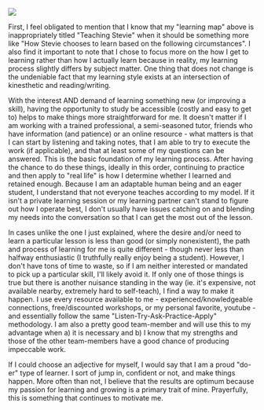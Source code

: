 ![](https://github.com/teachingasart2018/assignments/1_Learner/img/Stevie.LearningMap.jpg)

First, I feel obligated to mention that I know that my "learning map" above is inappropriately titled "Teaching Stevie" when it should be something more like "How Stevie chooses to learn based on the following circumstances". I also find it important to note that I chose to focus more on the how I get to learning rather than how I actually learn because in reality, my learning process slightly differs by subject matter. One thing that does not change is the undeniable fact that my learning style exists at an intersection of kinesthetic and reading/writing.

With the interest AND demand of learning something new (or improving a skill), having the opportunity to study be accessible (costly and easy to get to) helps to make things more straightforward for me. It doesn't matter if I am working with a trained professional, a semi-seasoned tutor, friends who have information (and patience) or an online resource - what matters is that I can start by listening and taking notes, that I am able to try to execute the work (if applicable), and that at least some of my questions can be answered. This is the basic foundation of my learning process. After having the chance to do these things, ideally in this order, continuing to practice and then apply to "real life" is how I determine whether I learned and retained enough. Because I am an adaptable human being and an eager student, I understand that not everyone teaches according to my model. If it isn't a private learning session or my learning partner can't stand to figure out how I operate best, I don't usually have issues catching on and blending my needs into the conversation so that I can get the most out of the lesson.

In cases unlike the one I just explained, where the desire and/or need to learn a particular lesson is less than good (or simply nonexistent), the path and process of learning for me is quite different - though never less than halfway enthusiastic (I truthfully really enjoy being a student). However, I don't have tons of time to waste, so if I am neither interested or mandated to pick up a particular skill, I'll likely avoid it. If only one of those things is true but there is another nuisance standing in the way (ie. it's expensive, not available nearby, extremely hard to self-teach), I find a way to make it happen. I use every resource available to me - experienced/knowledgeable connections, free/discounted workshops, or my personal favorite, youtube - and essentially follow the same "Listen-Try-Ask-Practice-Apply" methodology. I am also a pretty good team-member and will use this to my advantage when a) it is necessary and b) I know that my strengths and those of the other team-members have a good chance of producing impeccable work.

If I could choose an adjective for myself, I would say that I am a proud "do-er" type of learner. I sort of jump in, confident or not, and make things happen. More often than not, I believe that the results are optimum because my passion for learning and growing is a primary trait of mine. Prayerfully, this is something that continues to motivate me.

